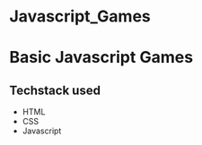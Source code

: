 # Javascript_Games
<h1 style="color": red>Basic Javascript Games</h1>

<h2>Techstack used </h2>
<ul>
<li>HTML</li>
<li>CSS</li>
<li>Javascript</li>
</ul>


